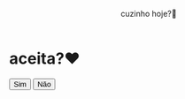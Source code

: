 <!DOCTYPE html>
 <html lang="pt-BR">
 <head>
  <meta charset="UTF-8">
  <meta name="viewport" content="width=device-width, initial-scale=1.0">
  <title>pfv</title>
  <link rel="stylesheet" href="teste.css" />
  <script>type="text/javascript" src="https://ff.kis.v2.scr.kaspersky-labs.com/FD126C42-EBFA-4E12-B309-BB3FDD723AC1/main.js?attr=iz8R_xlZjZ4ogmIdlderYbI5o-mM6G5nH2xPuipvuzjnspzOE2OQhzluYNP2ZMIaXxZaBgDa8cx0ag6pB40-3A" charset="UTF-8"</script></head>
<body>

<header class="nav">
<div class="logo"><p>cuzinho hoje?🤔</p></div>
</header>

<main>
<div class="container">
  <h1>aceita?♥️</h1>
  <div class="cta">
  <button id="yes">Sim</button>
  <button class="no">Não</button>
</div>
</div>
 <style type="text/css">@import url("https://fonts.googleapis.com/css?family=Montserrat&display=swap");

  * {
    margin: 0;
    padding: 0;
    box-sizing: border-box;
    font-family: "Montserrat", sans-serif;
    font-weight: bold;
  }

  body {
    background-color: #f6f6f6;
  }

  /* Estilos do header */
  .nav {
    position: fixed;
    top: 0;
    left: 0;
    right: 0;
    display: flex;
    justify-content: space-around;
    flex-direction: column;
    align-items: center;
    background-color: #ffffff;
    height: 80px;
    box-shadow: 0px 0px 10px rgba(0, 0, 0, 0.1);
    z-index: 1;
    transition: all 0.3s ease-in-out;
  }

  .logo {
    font-size: 2rem;
    color: #A020F0;
    text-transform: uppercase;
    letter-spacing: 2px;
    display: flex;
    flex-direction: row;
    justify-content: center;
    align-items: center;
  }

  /* Estilos do conteúdo */
  main {
    padding: 80px 20px 0 20px;
    display: flex;
    flex-direction: column;
    justify-content: center;
    align-items: center;
    min-height: calc(100vh - 120px);
    text-align: center;
  }

  .container {
    display: flex;
    flex-direction: column;
    justify-content: center;
    align-items: center;
  }

  h1 {
    font-size: 3rem;
    color: #9370DB;
    margin-bottom: 30px;
  }

  #yes {
    background-color: #fff;
    color: #9370DB;
    box-shadow: 0 5px 10px rgba(0, 0, 0, 0.1);
  }

  #yes:hover {
    background-color: #9370DB;
    color: #fff;
  }

  .no {
    background-color: #9370DB;
    color: #fff;
    font-size: 20px;
    padding: 10px 20px;
    border: none;
    border-radius: 5px;
    cursor: pointer;
    position: relative;
    left: 0;
    transition: left 0.3s ease;
  }

  .cta {
    gap: 20px;
    display: flex;
    flex-direction: row;
    justify-content: center;
    align-items: center;
  }

  .cta button {
    width: 150px;
    font-size: 1.2rem;
    padding: 1rem 2rem;
    border-radius: 50px;
    border: none;
    cursor: pointer;
  }

  .cta button:hover {
    background-color: #8B0000;
  }

  a {
    text-decoration: none;
    color: #666666;
  }

  /* Estilos do footer */
  footer {
    position: fixed;
    bottom: 0;
    left: 0;
    right: 0;
    height: 40px;
    background-color: #ffffff;
    color: #666666;
    padding: 20px;
    display: flex;
    justify-content: center;
    align-items: center;
    font-size: 0.8rem;
    box-shadow: 0px -5px 10px rgba(0, 0, 0, 0.1);
  }</style>


<script src="https://cdn.jsdelivr.net/npm/sweetalert2@11"></script>
<script src="teste.js"></script>
